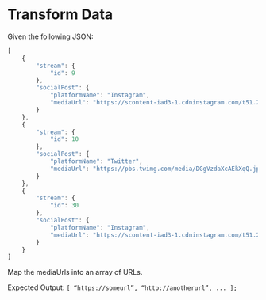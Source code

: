 Transform Data
==========================================
Given the following JSON:

```javascript
[
    {
        "stream": {
            "id": 9
        },
        "socialPost": {
            "platformName": "Instagram",
            "mediaUrl": "https://scontent-iad3-1.cdninstagram.com/t51.2885-15/sh0.08/e35/p640x640/18013387_1750169198628474_7627477913259999232_n.jpg"
        }
    },
    {
        "stream": {
            "id": 10
        },
        "socialPost": {
            "platformName": "Twitter",
            "mediaUrl": "https://pbs.twimg.com/media/DGgVzdaXcAEkXqQ.jpg"
        }
    },
    {
        "stream": {
            "id": 30
        },
        "socialPost": {
            "platformName": "Instagram",
            "mediaUrl": "https://scontent-iad3-1.cdninstagram.com/t51.2885-15/s320x320/e35/12934996_1176695215681775_801959250_n.jpg"
        }
    }
]
```

Map the mediaUrls into an array of URLs.

Expected Output: `[ “https://someurl”, “http://anotherurl”, ... ];`
